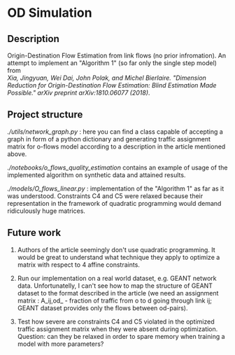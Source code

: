 # OD Simulation


## Description
Origin-Destination Flow Estimation from link flows (no prior infromation).
An attempt to implement an "Algorithm 1" (so far only the single step model) from  
*Xia, Jingyuan, Wei Dai, John Polak, and Michel Bierlaire. "Dimension Reduction for Origin-Destination Flow Estimation: Blind Estimation Made Possible." arXiv preprint arXiv:1810.06077 (2018)*.

## Project structure
*./utils/network_graph.py* : here you can find a class capable of accepting a graph in form of a python dictionary and generating traffic assignment matrix for o-flows model according to a description in the article mentioned above.

*./notebooks/o_flows_quality_estimation* contains an example of usage of the implemented algorithm on synthetic data and attained results.

*./models/O_flows_linear.py* : implementation of the "Algorithm 1" as far as it was understood.
Constraints C4 and C5 were relaxed because their representation in the framework of quadratic programming would demand ridiculously huge matrices.


## Future work
1) Authors of the article seemingly don't use quadratic programming. It would be great to understand what technique they apply to optimize a matrix with respect to 4 affine constraints.

2) Run our implementation on a real world dataset, e.g. GEANT network data. Unfortunatelly, I can't see how to map the structure of GEANT dataset to the format described in the article (we need an assignment matrix : A_ij,od_ - fraction of traffic from o to d going through link ij; GEANT dataset provides only the flows between od-pairs).

3) Test how severe are constraints C4 and C5 violated in the optimized traffic assignment matrix when they were absent during optimization. Question: can they be relaxed in order to spare memory when training a model with more parameters?

